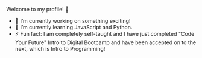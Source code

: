 Welcome to my profile! 👋

- 🔭 I’m currently working on something exciting!
- 🤖 I’m currently learning JavaScript and Python.
- ⚡ Fun fact: I am completely self-taught and I have just completed "Code Your Future" Intro to Digital Bootcamp and have been accepted on to the next, which is Intro to Programming!
 

